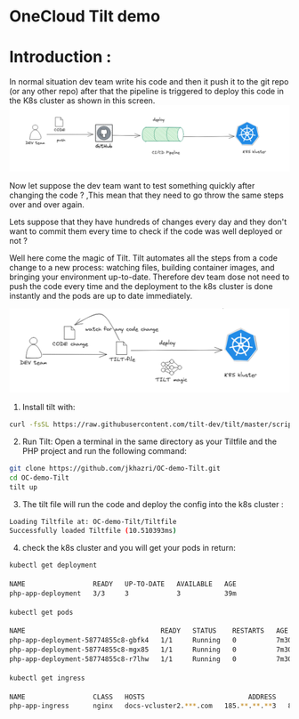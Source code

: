 # OneCloud Tilt demo
# Introduction :
In normal situation dev team write his code and then it push it to the git repo (or any other repo) after that the pipeline is triggered to deploy this code in the K8s cluster as shown in this screen.
![Alt Text](https://github.com/jkhazri/OC-demo-Tilt/blob/main/src/deployment01.png)

Now let suppose the dev team want to test something quickly after changing the code ? ,This mean that they need to go throw the same steps over and over again.

Lets suppose that they have hundreds of changes every day and they don't want to commit them every time to check if the code was well deployed or not ?

Well here come the magic of Tilt. 
Tilt automates all the steps from a code change to a new process: watching files, building container images, and bringing your environment up-to-date. 
Therefore dev team dose not need to push the code every time and the deployment to the k8s cluster is done instantly and the pods are up to date immediately.

![Alt Text](https://github.com/jkhazri/OC-demo-Tilt/blob/main/src/tild-magic.png)

1. Install tilt with:
```bash
curl -fsSL https://raw.githubusercontent.com/tilt-dev/tilt/master/scripts/install.sh | bash
```
2. Run Tilt: Open a terminal in the same directory as your Tiltfile and the PHP project and run the following command:
```bash
git clone https://github.com/jkhazri/OC-demo-Tilt.git
cd OC-demo-Tilt
tilt up
```
3. The tilt file will run the code and deploy the config into the k8s cluster :
```bash
Loading Tiltfile at: OC-demo-Tilt/Tiltfile
Successfully loaded Tiltfile (10.510393ms)
```
4. check the k8s cluster and you will get your pods in return:
```bash
kubectl get deployment

NAME                 READY   UP-TO-DATE   AVAILABLE   AGE
php-app-deployment   3/3     3            3           39m

kubectl get pods

NAME                                  READY   STATUS    RESTARTS   AGE
php-app-deployment-58774855c8-gbfk4   1/1     Running   0          7m30s
php-app-deployment-58774855c8-mgx85   1/1     Running   0          7m30s
php-app-deployment-58774855c8-r7lhw   1/1     Running   0          7m30s

kubectl get ingress

NAME                 CLASS   HOSTS                          ADDRESS           PORTS   AGE
php-app-ingress      nginx   docs-vcluster2.***.com   185.**.**.**3   80      43h

```
   

